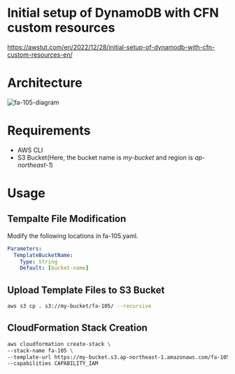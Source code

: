 # Initial setup of DynamoDB with CFN custom resources

https://awstut.com/en/2022/12/28/initial-setup-of-dynamodb-with-cfn-custom-resources-en/

# Architecture

![fa-105-diagram](https://user-images.githubusercontent.com/84276199/209725697-ec39d2aa-efa7-48f1-8e05-0869e0dbee0d.png)

# Requirements

* AWS CLI
* S3 Bucket(Here, the bucket name is *my-bucket* and region is *ap-northeast-1*)

# Usage

## Tempalte File Modification

Modify the following locations in fa-105.yaml.

```yaml
Parameters:
  TemplateBucketName:
    Type: String
    Default: [bucket-name]
```

## Upload  Template Files to S3 Bucket

```bash
aws s3 cp . s3://my-bucket/fa-105/ --recursive
```

## CloudFormation Stack Creation

```bash
aws cloudformation create-stack \
--stack-name fa-105 \
--template-url https://my-bucket.s3.ap-northeast-1.amazonaws.com/fa-105/fa-105.yaml \
--capabilities CAPABILITY_IAM
```
